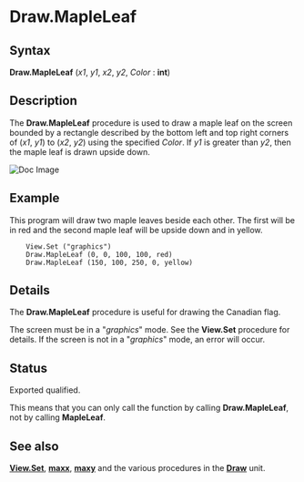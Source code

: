 
# Draw.MapleLeaf

## Syntax
**Draw.MapleLeaf** (_x1_, _y1_, _x2_, _y2_, _Color_ : **int**)

## Description
The **Draw.MapleLeaf** procedure is used to draw a maple leaf on the screen bounded by a rectangle described by the bottom left and top right corners of (_x1_, _y1_) to (_x2_, _y2_) using the specified _Color_. If _y1_ is greater than _y2_, then the maple leaf is drawn upside down.



![Doc Image](draw_mapleleaf01.gif)


## Example
This program will draw two maple leaves beside each other. The first will be in red and the second maple leaf will be upside down and in yellow.

        View.Set ("graphics")
        Draw.MapleLeaf (0, 0, 100, 100, red)
        Draw.MapleLeaf (150, 100, 250, 0, yellow)
## Details
The **Draw.MapleLeaf** procedure is useful for drawing the Canadian flag.

The screen must be in a "_graphics_" mode. See the **View.Set** procedure for details. If the screen is not in a "_graphics_" mode, an error will occur.


## Status
Exported qualified.

This means that you can only call the function by calling **Draw.MapleLeaf**, not by calling **MapleLeaf**.


## See also
**[View.Set](view_set.html)**, **[maxx](maxx.html)**, **[maxy](maxy.html)** and the various procedures in the **[Draw](drawmodule.html)** unit.


